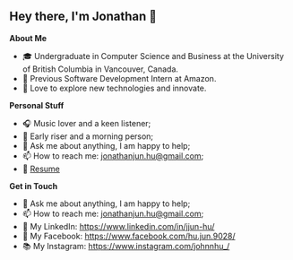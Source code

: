 <h2>Hey there, I'm Jonathan 👋</h2>

**About Me**

* 🎓 Undergraduate in Computer Science and Business at the University of British Columbia in Vancouver, Canada.<br />
* 🤖 Previous Software Development Intern at Amazon.<br />
* 🚀 Love to explore new technologies and innovate.<br />

**Personal Stuff**

* 🎧 Music lover and a keen listener;
* 🌅 Early riser and a morning person;
* 💬 Ask me about anything, I am happy to help;
* 📫 How to reach me: jonathanjun.hu@gmail.com;
* 📝 [Resume](https://stuffbydavid.ca/resume.pdf)

**Get in Touch**

* 💬 Ask me about anything, I am happy to help;
* 📫 How to reach me: jonathanjun.hu@gmail.com;
* 💼 My LinkedIn: https://www.linkedin.com/in/jjun-hu/
* 🌱 My Facebook: https://www.facebook.com/hu.jun.9028/
* 📚 My Instagram: https://www.instagram.com/johnnhu_/
